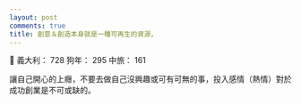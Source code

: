 ```yaml
---
layout: post
comments: true
title: 創意＆創造本身就是一種可再生的資源，
---
```


:older_man: 義大利： 728 狗年： 295 中旅： 161


讓自己開心的上癮，不要去做自己沒興趣或可有可無的事，投入感情（熱情）對於成功創業是不可或缺的。
